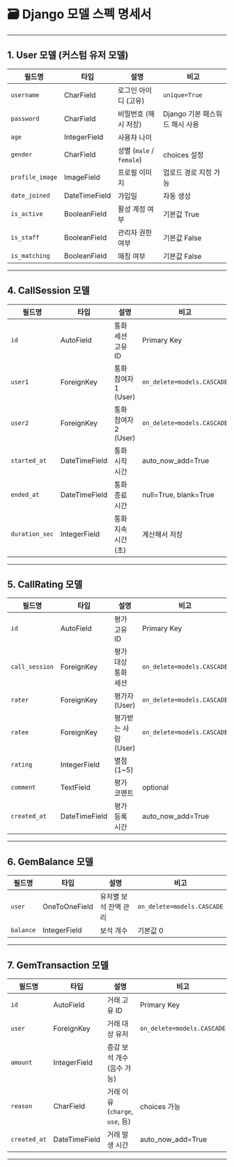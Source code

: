 # 🗃️ Django 모델 스펙 명세서

---

## 1. User 모델 (커스텀 유저 모델)

| 필드명          | 타입            | 설명                      | 비고                        |
|----------------|----------------|-------------------------|---------------------------|
| `username`     | CharField      | 로그인 아이디 (고유)          | `unique=True`              |
| `password`     | CharField      | 비밀번호 (해시 저장)           | Django 기본 패스워드 해시 사용  |
| `age`          | IntegerField   | 사용자 나이                  |                            |
| `gender`       | CharField      | 성별 (`male` / `female`)   | choices 설정                |
| `profile_image`| ImageField     | 프로필 이미지                 | 업로드 경로 지정 가능           |
| `date_joined`  | DateTimeField  | 가입일                      | 자동 생성                   |
| `is_active`    | BooleanField   | 활성 계정 여부                | 기본값 True                  |
| `is_staff`     | BooleanField   | 관리자 권한 여부              | 기본값 False                 |
| `is_matching`     | BooleanField   | 매칭 여부              | 기본값 False                 |

---

## 4. CallSession 모델

| 필드명           | 타입          | 설명                          | 비고                         |
|-----------------|--------------|-----------------------------|-----------------------------|
| `id`            | AutoField    | 통화 세션 고유 ID               | Primary Key                 |
| `user1`         | ForeignKey   | 통화 참여자 1 (User)           | `on_delete=models.CASCADE`  |
| `user2`         | ForeignKey   | 통화 참여자 2 (User)           | `on_delete=models.CASCADE`  |
| `started_at`    | DateTimeField| 통화 시작 시간                 | auto_now_add=True           |
| `ended_at`      | DateTimeField| 통화 종료 시간                 | null=True, blank=True        |
| `duration_sec`  | IntegerField | 통화 지속 시간 (초)             | 계산해서 저장                |

---

## 5. CallRating 모델

| 필드명           | 타입          | 설명                          | 비고                         |
|-----------------|--------------|-----------------------------|-----------------------------|
| `id`            | AutoField    | 평가 고유 ID                   | Primary Key                 |
| `call_session`  | ForeignKey   | 평가 대상 통화 세션             | `on_delete=models.CASCADE`  |
| `rater`         | ForeignKey   | 평가자 (User)                 | `on_delete=models.CASCADE`  |
| `ratee`         | ForeignKey   | 평가받는 사람 (User)           | `on_delete=models.CASCADE`  |
| `rating`        | IntegerField | 별점 (1~5)                   |                             |
| `comment`       | TextField    | 평가 코멘트                    | optional                    |
| `created_at`    | DateTimeField| 평가 등록 시간                 | auto_now_add=True           |

---

## 6. GemBalance 모델

| 필드명           | 타입          | 설명                          | 비고                         |
|-----------------|--------------|-----------------------------|-----------------------------|
| `user`          | OneToOneField| 유저별 보석 잔액 관리           | `on_delete=models.CASCADE`  |
| `balance`       | IntegerField | 보석 개수                     | 기본값 0                    |

---

## 7. GemTransaction 모델

| 필드명           | 타입          | 설명                          | 비고                         |
|-----------------|--------------|-----------------------------|-----------------------------|
| `id`            | AutoField    | 거래 고유 ID                   | Primary Key                 |
| `user`          | ForeignKey   | 거래 대상 유저                  | `on_delete=models.CASCADE`  |
| `amount`        | IntegerField | 증감 보석 개수 (음수 가능)       |                             |
| `reason`        | CharField    | 거래 이유 (`charge`, `use`, 등)  | choices 가능                 |
| `created_at`    | DateTimeField| 거래 발생 시간                 | auto_now_add=True           |

---